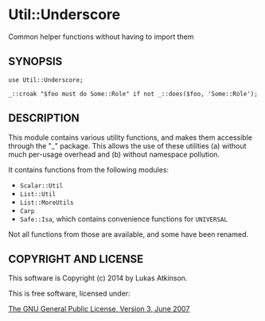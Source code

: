# Util::Underscore

Common helper functions without having to import them

## SYNOPSIS

    use Util::Underscore;

    _::croak "$foo must do Some::Role" if not _::does($foo, 'Some::Role');

## DESCRIPTION
    
This module contains various utility functions, and makes them accessible through the "_" package. This allows the use of these utilities (a) without much per-usage overhead and (b) without namespace pollution.

It contains functions from the following modules:

 *  `Scalar::Util`
 *  `List::Util`
 *  `List::MoreUtils`
 *  `Carp`
 *  `Safe::Isa`, which contains convenience functions for `UNIVERSAL`

Not all functions from those are available, and some have been renamed.

## COPYRIGHT AND LICENSE

This software is Copyright (c) 2014 by Lukas Atkinson.

This is free software, licensed under:

[The GNU General Public License, Version 3, June 2007](https://www.gnu.org/licenses/gpl-3.0-standalone.html)
